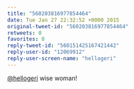 ```yaml
---
title: "560203816977854464"
date: Tue Jan 27 22:32:52 +0000 2015
original-tweet-id: "560203816977854464"
retweets: 0
favorites: 0
reply-tweet-id: "560151425167421442"
reply-user-id: "12069912"
reply-user-screen-name: "hellogeri"
---
```

<a href="https://twitter.com/hellogeri">@hellogeri</a> wise woman!
